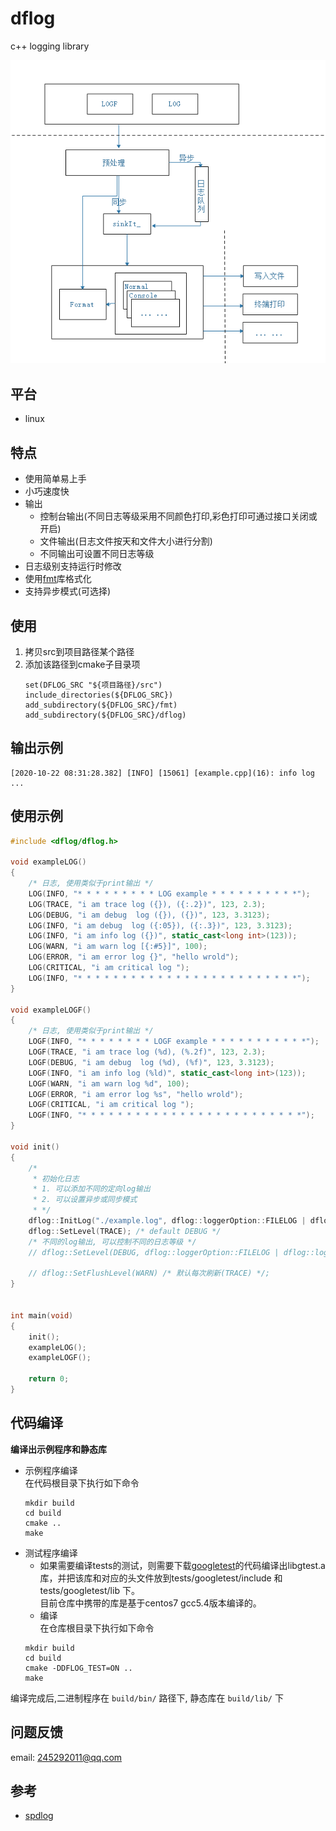 # dflog
c++ logging library

![](/imgs/dflog.png)

## 平台

- linux

## 特点

- 使用简单易上手
- 小巧速度快
- 输出
    - 控制台输出(不同日志等级采用不同颜色打印,彩色打印可通过接口关闭或开启)
    - 文件输出(日志文件按天和文件大小进行分割)
    - 不同输出可设置不同日志等级
- 日志级别支持运行时修改
- 使用[fmt](https://github.com/fmtlib/fmt)库格式化
- 支持异步模式(可选择)

## 使用

1. 拷贝src到项目路径某个路径  
2. 添加该路径到cmake子目录项
    ```shell
    set(DFLOG_SRC "${项目路径}/src")
    include_directories(${DFLOG_SRC})
    add_subdirectory(${DFLOG_SRC}/fmt)
    add_subdirectory(${DFLOG_SRC}/dflog)
    ```

## 输出示例

```shell
[2020-10-22 08:31:28.382] [INFO] [15061] [example.cpp](16): info log ...
```

## 使用示例
```cpp
#include <dflog/dflog.h>

void exampleLOG()
{
	/* 日志, 使用类似于print输出 */
	LOG(INFO, "* * * * * * * * * LOG example * * * * * * * * * *");
	LOG(TRACE, "i am trace log ({}), ({:.2})", 123, 2.3);
	LOG(DEBUG, "i am debug  log ({}), ({})", 123, 3.3123);
	LOG(INFO, "i am debug  log ({:05}), ({:.3})", 123, 3.3123);
	LOG(INFO, "i am info log ({})", static_cast<long int>(123));
	LOG(WARN, "i am warn log [{:#5}]", 100);
	LOG(ERROR, "i am error log {}", "hello wrold");
	LOG(CRITICAL, "i am critical log ");
	LOG(INFO, "* * * * * * * * * * * * * * * * * * * * * * * * *");
}

void exampleLOGF()
{
	/* 日志, 使用类似于print输出 */
	LOGF(INFO, "* * * * * * * * LOGF example * * * * * * * * * * *");
	LOGF(TRACE, "i am trace log (%d), (%.2f)", 123, 2.3);
	LOGF(DEBUG, "i am debug  log (%d), (%f)", 123, 3.3123);
	LOGF(INFO, "i am info log (%ld)", static_cast<long int>(123));
	LOGF(WARN, "i am warn log %d", 100);
	LOGF(ERROR, "i am error log %s", "hello wrold");
	LOGF(CRITICAL, "i am critical log ");
	LOGF(INFO, "* * * * * * * * * * * * * * * * * * * * * * * * *");
}

void init()
{
	/* 
	 * 初始化日志
	 * 1. 可以添加不同的定向log输出
	 * 2. 可以设置异步或同步模式
	 * */
	dflog::InitLog("./example.log", dflog::loggerOption::FILELOG | dflog::loggerOption::CONSOLE,dflog::Method::SYNC);
	dflog::SetLevel(TRACE); /* default DEBUG */
	/* 不同的log输出, 可以控制不同的日志等级 */
	// dflog::SetLevel(DEBUG, dflog::loggerOption::FILELOG | dflog::loggerOption::CONSOLE); /* 默认所有日志等级改动 */;
	
	// dflog::SetFlushLevel(WARN) /* 默认每次刷新(TRACE) */;
}


int main(void)
{
	init();
	exampleLOG();
	exampleLOGF();

	return 0;
}

```

## 代码编译

**编译出示例程序和静态库**

- 示例程序编译  
    在代码根目录下执行如下命令  
    ```shell
    mkdir build
    cd build
    cmake ..
    make
    ```
- 测试程序编译
    - 如果需要编译tests的测试，则需要下载[googletest](https://github.com/google/googletest)的代码编译出libgtest.a库，并把该库和对应的头文件放到tests/googletest/include 和 tests/googletest/lib 下。   
	目前仓库中携带的库是基于centos7 gcc5.4版本编译的。
    - 编译   
	在仓库根目录下执行如下命令
	```shell
	mkdir build
	cd build
	cmake -DDFLOG_TEST=ON ..
	make
	```

编译完成后,二进制程序在 `build/bin/` 路径下, 静态库在 `build/lib/` 下

## 问题反馈
email: 245292011@qq.com

## 参考
- [spdlog](https://github.com/gabime/spdlog)

